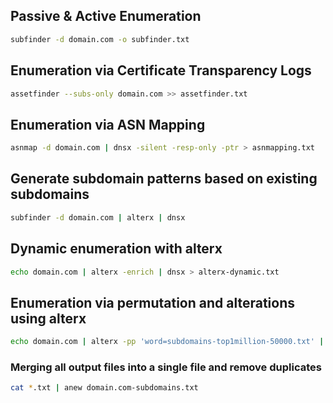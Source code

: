 ## Passive & Active Enumeration
```bash
subfinder -d domain.com -o subfinder.txt
```
## Enumeration via Certificate Transparency Logs
```bash
assetfinder --subs-only domain.com >> assetfinder.txt
```
## Enumeration via ASN Mapping
```bash
asnmap -d domain.com | dnsx -silent -resp-only -ptr > asnmapping.txt
```
## Generate subdomain patterns based on existing subdomains
```bash
subfinder -d domain.com | alterx | dnsx
```
## Dynamic enumeration with alterx
```bash
echo domain.com | alterx -enrich | dnsx > alterx-dynamic.txt
```
## Enumeration via permutation and alterations using alterx
```bash
echo domain.com | alterx -pp 'word=subdomains-top1million-50000.txt' | dnsx > alterx-permutation.txt
```
### Merging all output files into a single file and remove duplicates
```bash
cat *.txt | anew domain.com-subdomains.txt
```